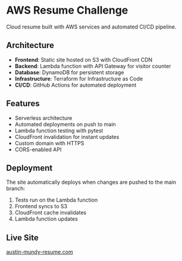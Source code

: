 # AWS Resume Challenge

Cloud resume built with AWS services and automated CI/CD pipeline.

## Architecture

- **Frontend**: Static site hosted on S3 with CloudFront CDN
- **Backend**: Lambda function with API Gateway for visitor counter
- **Database**: DynamoDB for persistent storage
- **Infrastructure**: Terraform for Infrastructure as Code
- **CI/CD**: GitHub Actions for automated deployment

## Features

- Serverless architecture
- Automated deployments on push to main
- Lambda function testing with pytest
- CloudFront invalidation for instant updates
- Custom domain with HTTPS
- CORS-enabled API

## Deployment

The site automatically deploys when changes are pushed to the main branch:
1. Tests run on the Lambda function
2. Frontend syncs to S3
3. CloudFront cache invalidates
4. Lambda function updates

## Live Site

[austin-mundy-resume.com](https://austin-mundy-resume.com)